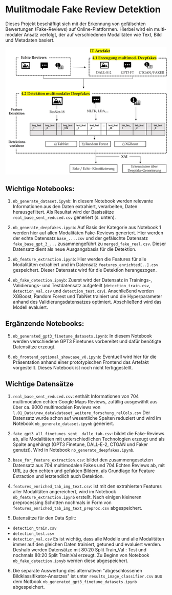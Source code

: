 # Mulitmodale Fake Review Detektion 

Dieses Projekt beschäftigt sich mit der Erkennung von gefälschten Bewertungen (Fake-Reviews) auf Online-Plattformen. Hierbei wird ein multi-modaler Ansatz verfolgt, der auf verschiedenen Modalitäten wie Text, Bild und Metadaten basiert.

![Artefakt Übersicht](02_Images/graphics/artefact_uebersicht_v4.jpg)



## Wichtige Notebooks:

1. `nb_generate_dataset.ipynb`: In diesem Notebook werden relevante Informationen aus den Daten extrahiert, verarbeiten, Daten herausgefiltert. Als Resultat wird der  Basissätze `real_base_sent_reduced.csv` generiert (s. unten).

2. `nb_generate_deepfakes.ipynb`: Auf Basis der Kategorie aus Notebook 1 werden hier auf allen Modalitäten Fake-Reviews generiert. Hier werden der echte Datensatz `base_....csv` und der gefälschte Datensatz `fake_base_gpt_3_...` zusammengeführt zu `merged_fake_real.csv`. Dieser Datensatz dient als neue Ausgangsbasis für die Detektion.

3. `nb_feature_extraction.ipynb`: Hier werden die Features für alle Modalitäten extrahiert und im Datensatz `features_enrichted[..].csv` gespeichert. Dieser Datensatz wird für die Detektion herangezogen.

4. `nb_fake_detection.ipnyb`: Zuerst wird der Datensatz in Trainings-, Validierungs- und Testdatensatz aufgeteilt (`detection_train.csv`, `detection_val.csv` und `detection_test.csv`). Anschließend werden XGBoost, Random Forest und TabNet trainiert und die Hyperparameter anhand des Validierungsdatensatzes optimiert. Abschließend wird das Modell evaluiert.

## Ergänzende Notebooks:

5. `nb_generated_gpt3_finetune_datasets.ipynb`: In diesem Notebook werden verschiedene GPT3 Finetunes vorbereitet und dafür benötigte Datensätze erzeugt.

6. `nb_frontend_optional_showcase_v0.ipynb`: Eventuell wird hier für die Präsentation anhand einer prototypischen Frontend das Artefakt vorgestellt. Dieses Notebook ist noch nicht fertiggestellt.



## Wichtige Datensätze  



1.  `real_base_sent_reduced.csv`: enthält Informationen von 704 multimodalen echten Google Maps Reviews, zufällig ausgewählt aus über ca. 9000 multimodalen Reviews von  `l.01_Data\raw_data\dataset_weitere_forschung_relCols.csv` Der Datensatz wurde schon auf wesentliche Spalten reduziert und wird im Notebook `nb_generate_dataset.ipynb` generiert.

2. `fake_gpt3_all_finetunes_sent__dalle_tab.csv`: bildet die Fake-Reviews ab, alle Modalitäten mit unterschiedlichen Technologien erzeugt und als Spalte angehängt (GPT3 Finetune, DALL-E-2, CTGAN und Faker genutzt). Wird in  Notebook  `nb_generate_deepfakes.ipynb`.

3.  `base_for_feature_extraction.csv`: bildet den zusammengesetzten Datensatz aus 704 multimodalen Fakes und 704 Echten Reviews ab, mit URL zu den echten und gefakten Bildern, als Grundlage für Feature Extraction und letztendlich auch Detektion. 

4. `features_enriched_tab_img_text.csv`: ist mit den extrahierten Features aller Modalitäten angereichert, wird im Notebook `nb_feature_extraction.ipynb` erstellt. Nach einigen kleineren preprocessing Schritten nochmals in Form von `features_enriched_tab_img_text_preproc.csv` abgespeichert. 

5. Datensätze für den Data Split:
- `detection_train.csv`
- `detection_test.csv`
- `detection_val.csv`
Es ist wichtig, dass alle Modelle und alle Modalitäten immer auf den gleichen Daten trainiert, getuned und evaluiert werden. Deshalb werden Datensätze mit 80:20 Split Train_Val : Test und nochmals 80:20 Split Train:Val erzeugt. Zu Beginn von Notebook `nb_fake_detection.ipnyb` werden diese abgespeichert.

6. Die separate Auswertung des alternativen "abgeschlossenen Bildklassifikator-Ansatzes" ist unter  `results_image_classifier.csv` aus dem Notbook `nb_generated_gpt3_finetune_datasets.ipynb` abgespeichert. 
